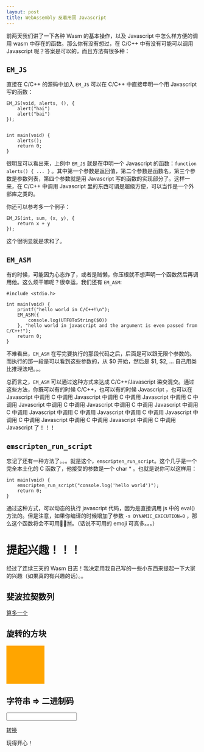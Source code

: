 ```yaml
---
layout: post
title: WebAssembly 反着用回 Javascript
---
```


前两天我们讲了一下各种 Wasm 的基本操作，以及 Javascript 中怎么样方便的调用 wasm 中存在的函数。那么你有没有想过，在 C/C++ 中有没有可能可以调用 Javascript 呢？答案是可以的，而且方法有很多种：

## `EM_JS`
直接在 C/C++ 的源码中加入 `EM_JS` 可以在 C/C++ 中直接申明一个用 Javascript 写的函数：

```
EM_JS(void, alerts, (), {
    alert("hai")
    alert("bai")
}); 


int main(void) {
    alerts();
    return 0;
}
```

很明显可以看出来，上例中 `EM_JS` 就是在申明一个 Javascript 的函数：`function alerts() { ... }` 。其中第一个参数是返回值，第二个参数是函数名，第三个参数是参数列表，第四个参数就是用 Javascript 写的函数的实现部分了。这样一来，在 C/C++ 中调用 Javascript 里的东西可谓是超级方便，可以当作是一个外部库之类的。

你还可以参考多一个例子：

```
EM_JS(int, sum, (x, y), {
    return x + y
});
```

这个很明显就是求和了。

## `EM_ASM`
有的时候，可能因为心态炸了，或者是贼懒，你压根就不想声明一个函数然后再调用他。这么烦干嘛呢？很幸运，我们还有 `EM_ASM`:

```
#include <stdio.h>

int main(void) {
    printf("hello world in C/C++!\n");
    EM_ASM({
        console.log(UTF8ToString($0))
    }, "hello world in javascript and the argument is even passed from C/C++!");
    return 0;
}
```

不难看出，`EM_ASM` 在写完要执行的那段代码之后，后面是可以跟无限个参数的。而执行的那一段是可以看到这些参数的，从 $0 开始，然后是 $1, $2, ... 自己用类比推理法吧。。。

总而言之，`EM_ASM` 可以通过这种方式来达成 C/C++/Javascript ~~滥交~~混交。通过这些方法，你既可以有的时候 C/C++，也可以有的时候 Javascript ，也可以在 Javascript 中调用 C 中调用 Javascript 中调用 C 中调用 Javascript 中调用 C 中调用 Javascript 中调用 C 中调用 Javascript 中调用 C 中调用 Javascript 中调用 C 中调用 Javascript 中调用 C 中调用 Javascript 中调用 C 中调用 Javascript 中调用 C 中调用 Javascript 中调用 C 中调用 Javascript 中调用 C 中调用 Javascript 了！！！

## `emscripten_run_script`
忘记了还有一种方法了。。。就是这个，`emscripten_run_script`。这个几乎是一个完全本土化的 C 函数了，他接受的参数是一个 char * 。也就是说你可以这样用：

```
int main(void) {
    emscripten_run_script("console.log('hello world')");
    return 0;
}
```

通过这种方式，可以动态的执行 javascript 代码，因为是直接调用 js 中的 eval() 方法的。但是注意，如果你编译的时候增加了参数 `-s DYNAMIC_EXECUTION=0` ，那么这个函数将会不可用🚫🙅🈲️。（话说不可用的 emoji 可真多。。。）


# 提起兴趣！！！
经过了连续三天的 Wasm 日志！我决定用我自己写的一些小东西来提起一下大家的兴趣（如果真的有兴趣的话）。。

## 斐波拉契数列
<a href="javascript:oneMore()">算多一个</a>
<p id="fibonacci"></p>

## 旋转的方块
<div id="picture" style="width: 100px; height: 100px; background-color: orange;">
    &nbsp;
</div>

## 字符串 => 二进制码
<input id="input">
<p id="output"></p>
<a href="javascript:accepted()">转换</a>


玩得开心！

<script>
    let picture = document.getElementById("picture")
    let output = document.getElementById("output")
    let fibonacci = document.getElementById("fibonacci")
    let input = document.getElementById("input")
    let frame, binarify;

    function onRuntimeInitialized() {
        function animation() {
            requestAnimationFrame(animation)
            frame()
        }
        animation()
    }
    
    
    function oneMore() {
        fibonacci.innerHTML = _fib()
    }
    
    
    function accepted() {
        binarify(input.value)
    }
    

    var Module = {
        print: function(text) {
            output.innerHTML += "<br />" + text
        },

        onRuntimeInitialized: function() {
            frame = Module.cwrap("frame", "void", [])
            binarify = Module.cwrap("binarify", "void", [ "string" ])

            onRuntimeInitialized()
        },
    }
</script>
<script src="/assets/jff.js"></script>
